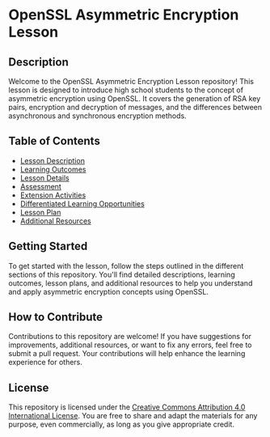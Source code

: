 # OpenSSL Asymmetric Encryption Lesson

## Description
Welcome to the OpenSSL Asymmetric Encryption Lesson repository! This lesson is designed to introduce high school students to the concept of asymmetric encryption using OpenSSL. It covers the generation of RSA key pairs, encryption and decryption of messages, and the differences between asynchronous and synchronous encryption methods.

## Table of Contents
- [Lesson Description](Files/lesson_description.md)
- [Learning Outcomes](Files/learning_outcomes.md)
- [Lesson Details](Files/lesson_details.md)
- [Assessment](Files/assessment.md)
- [Extension Activities](Files/extension_activities.md)
- [Differentiated Learning Opportunities](Files/differentiated_learning.md)
- [Lesson Plan](Files/lesson_plan.md)
- [Additional Resources](Files/additional_resources.md)


## Getting Started
To get started with the lesson, follow the steps outlined in the different sections of this repository. You'll find detailed descriptions, learning outcomes, lesson plans, and additional resources to help you understand and apply asymmetric encryption concepts using OpenSSL.

## How to Contribute
Contributions to this repository are welcome! If you have suggestions for improvements, additional resources, or want to fix any errors, feel free to submit a pull request. Your contributions will help enhance the learning experience for others.

## License
This repository is licensed under the [Creative Commons Attribution 4.0 International License](https://creativecommons.org/licenses/by/4.0/). You are free to share and adapt the materials for any purpose, even commercially, as long as you give appropriate credit.
